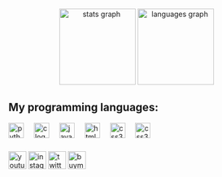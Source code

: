 ###

<div align="center">
  <img src="https://github-readme-stats.vercel.app/api?username=syltr1x&hide_title=false&hide_rank=false&show_icons=true&include_all_commits=true&count_private=true&disable_animations=false&theme=dracula&locale=en&hide_border=false" height="150" alt="stats graph"  />
  <img src="https://github-readme-stats.vercel.app/api/top-langs?username=syltr1x&locale=en&hide_title=false&layout=compact&card_width=320&langs_count=5&theme=dracula&hide_border=false" height="150" alt="languages graph"  />
</div>

###
<h2>My programming languages: </h2>
<div align="left">
  <img src="https://cdn.jsdelivr.net/gh/devicons/devicon/icons/python/python-original.svg" height="30" alt="python logo"  />
  <img width="12" />
  <img src="https://cdn.jsdelivr.net/gh/devicons/devicon/icons/c/c-original.svg" height="30" alt="c logo"  />
  <img width="12" />
  <img src="https://cdn.jsdelivr.net/gh/devicons/devicon/icons/javascript/javascript-original.svg" height="30" alt="javascript logo"  />
  <img width="12" />
  <img src="https://cdn.jsdelivr.net/gh/devicons/devicon/icons/html5/html5-original.svg" height="30" alt="html5 logo"  />
  <img width="12" />
  <img src="https://cdn.jsdelivr.net/gh/devicons/devicon/icons/css3/css3-original.svg" height="30" alt="css3 logo"  />
  <img width="12" />
  <img src="https://cdn.jsdelivr.net/gh/devicons/devicon/icons/arduino/arduino-original.svg" height="30" alt="css3 logo"  />
  <img width="12" />
</div>

###

<div align="left">
  <a href="https://www.youtube.com/@syltr1x"><img src="https://img.shields.io/static/v1?message=Youtube&logo=youtube&label=&color=#8C0F0F&logoColor=white&labelColor=&style=for-the-badge" height="35" alt="youtube logo"/></a>
  <a href="https://www.instagram.com/syltr1x"><img src="https://img.shields.io/static/v1?message=Instagram&logo=instagram&label=&color=E4405F&logoColor=white&labelColor=&style=for-the-badge" height="35" alt="instagram logo"/></a>
  <a href="https://www.twitter.com/syltr1x"><img src="https://img.shields.io/static/v1?message=Twitter&logo=X&label=&color=0077B5&logoColor=white&labelColor=&style=for-the-badge" height="35" alt="twitter logo"/></a>
  <a href="https://www.buymeacoffee.com/syltr1x"><img src="https://img.shields.io/static/v1?message=Buy Me A Coffee&logo=buymeacoffee&label=&color=FFDD00&logoColor=black&labelColor=&style=for-the-badge" height="35" alt="buymeacoffee logo"/></a>
</div>

##
